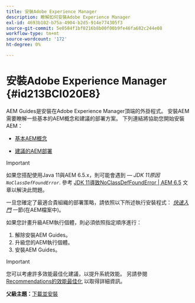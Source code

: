 ```yaml
---
title: 安裝Adobe Experience Manager
description: 瞭解如何安裝Adobe Experience Manager
exl-id: 4693b102-b75a-4904-b2d5-914e774305f3
source-git-commit: 5e0584f1bf0216b8b00f00b9fe46fa682c244e08
workflow-type: tm+mt
source-wordcount: '172'
ht-degree: 0%

---
```


# 安裝Adobe Experience Manager {#id213BCI020E8}

AEM Guides是安裝在Adobe Experience Manager頂端的外掛程式。 安裝AEM需要瞭解一些基本的AEM概念和建議的部署方案。 下列連結將協助您開始安裝AEM：

- [基本AEM概念](https://helpx.adobe.com/experience-manager/6-5/sites/deploying/using/deploy.html#BasicConcepts)

- [建議的AEM部署](https://helpx.adobe.com/experience-manager/6-5/sites/deploying/using/recommended-deploys.html)


>[!IMPORTANT]
>
> 如果您搭配使用Java 11與AEM 6.5.x，則可能會遇到 —  *JDK 11原因`NoClassDefFoundError`*. 參考 [JDK 11導致NoClassDefFoundError \| AEM 6.5](https://helpx.adobe.com/experience-manager/kb/jdk-11-causes-noclassdeffounderror---aem-6-5.html) 文章以解決此問題。

一旦您確定了最適合貴組織的部署策略，請依照以下所述執行安裝程式： *[快速入門](https://helpx.adobe.com/experience-manager/6-5/sites/deploying/using/deploy.html#GettingStarted)* 一節(在AEM檔案中)。

如果您計畫升級AEM執行個體，則必須依照指定順序進行：

1. 解除安裝AEM Guides。
1. 升級您的AEM執行個體。
1. 安裝AEM Guides。

>[!IMPORTANT]
>
> 您可以考慮許多效能最佳化建議，以提升系統效能。 另請參閱 [Recommendations的效能最佳化](download-install-recommend-perf-optimiz.md#) 以取得詳細資訊。

**父級主題：**[&#x200B;下載並安裝](download-install.md)
